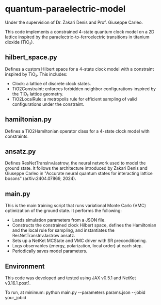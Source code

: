# quantum-paraelectric-model

Under the supervision of Dr. Zakari Denis and Prof. Giuseppe Carleo.

This code implements a constrained 4-state quantum clock model on a 2D lattice inspired by the paraelectric-to-ferroelectric transitions in titanium dioxide (TiO₂).

## hilbert_space.py
Defines a custom Hilbert space for a 4-state clock model with a constraint inspired by TiO₂. This includes:
- Clock: a lattice of discrete clock states.
- TiO2Constraint: enforces forbidden neighbor configurations inspired by the TiO₂ lattice geometry.
- TiO2LocalRule: a metropolis rule for efficient sampling of valid configurations under the constraint.

## hamiltonian.py
Defines a TiO2Hamiltonian operator class for a 4-state clock model with constraints.

## ansatz.py
Defines ResNetTransInvJastrow, the neural network used to model the ground state. It follows the architecture introduced by Zakari Denis and Giuseppe Carleo in "Accurate neural quantum states for interacting lattice bosons" (arXiv:2404.07869, 2024).

## main.py
This is the main training script that runs variational Monte Carlo (VMC) optimization of the ground state. It performs the following:
- Loads simulation parameters from a JSON file.
- Constructs the constrained clock Hilbert space, defines the Hamiltonian and the local rule for sampling, and instantiates the ResNetTransInvJastrow ansatz.
- Sets up a NetKet MCState and VMC driver with SR preconditioning.
- Logs observables (energy, polarization, local order) at each step.
- Periodically saves model parameters.

## Environment
This code was developed and tested using JAX v0.5.1 and NetKet v3.16.1.post1.

To run, at minimum:
python main.py --parameters params.json --jobid your_jobid
